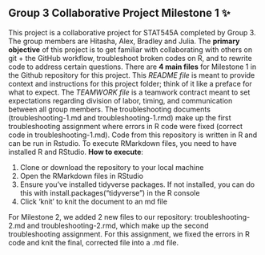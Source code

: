 ## Group 3 Collaborative Project Milestone 1 :sparkles:
This project is a collaborative project for STAT545A completed by Group 3. The group members are Hitasha, Alex, Bradley and Julia. The **primary objective** of this project is to get familiar with collaborating with others on git + the GitHub workflow, troubleshoot broken codes on R, and to rewrite code to address certain questions. There are **4 main files** for Milestone 1 in the Github repository for this project. This _README file_ is meant to provide context and instructions for this project folder; think of it like a preface for what to expect. The _TEAMWORK file_ is a teamwork contract meant to set expectations regarding division of labor, timing, and communication between all group members. The troubleshooting documents (troubleshooting-1.md and troubleshooting-1.rmd) make up the first troubleshooting assignment where errors in R code were fixed (correct code in troubleshooting-1.md). Code from this repository is written in R and can be run in Rstudio. To execute RMarkdown files, you need to have installed R and RStudio. **How to execute**: 
1. Clone or download the repository to your local machine 
2. Open the RMarkdown files in RStudio 
3. Ensure you’ve installed tidyverse packages. If not installed, you can do this with install.packages(“tidyverse”) in the R console 
4. Click ‘knit’ to knit the document to an md file

For Milestone 2, we added 2 new files to our repository: troubleshooting-2.md and troubleshooting-2.rmd, which make up the second troubleshooting assignment. For this assignment, we fixed the errors in R code and knit the final, corrected file into a .md file.